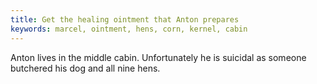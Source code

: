 ```yaml
---
title: Get the healing ointment that Anton prepares
keywords: marcel, ointment, hens, corn, kernel, cabin
---
```


Anton lives in the middle cabin. Unfortunately he is suicidal as someone butchered his dog and all nine hens.
